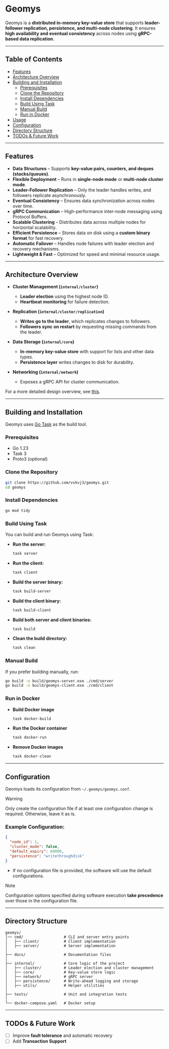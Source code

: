 # **Geomys**  
Geomys is a **distributed in-memory key-value store** that supports **leader-follower replication, persistence, and multi-node clustering**. It ensures **high availability and eventual consistency** across nodes using **gRPC-based data replication**.  

---

## **Table of Contents**  
- [Features](#features)  
- [Architecture Overview](#architecture-overview)  
- [Building and Installation](#building-and-installation)  
  - [Prerequisites](#prerequisites)  
  - [Clone the Repository](#clone-the-repository)  
  - [Install Dependencies](#install-dependencies)  
  - [Build Using Task](#build-using-task)  
  - [Manual Build](#manual-build)  
  - [Run in Docker](#run-in-docker)  
- [Usage](docs/Usage.md)
- [Configuration](#configuration)  
- [Directory Structure](#directory-structure)  
- [TODOs & Future Work](#todos--future-work)  

---

## **Features**  
- **Data Structures** – Supports **key-value pairs, counters, and deques (stacks/queues)**.  
- **Flexible Deployment** – Runs in **single-node mode** or **multi-node cluster mode**.  
- **Leader-Follower Replication** – Only the leader handles writes, and followers replicate asynchronously.  
- **Eventual Consistency** – Ensures data synchronization across nodes over time.  
- **gRPC Communication** – High-performance inter-node messaging using Protocol Buffers.  
- **Scalable Clustering** – Distributes data across multiple nodes for horizontal scalability.  
- **Efficient Persistence** – Stores data on disk using a **custom binary format** for fast recovery.  
- **Automatic Failover** – Handles node failures with leader election and recovery mechanisms.  
- **Lightweight & Fast** – Optimized for speed and minimal resource usage.  

---

## **Architecture Overview**  

- **Cluster Management (`internal/cluster`)**  
  - **Leader election** using the highest node ID.  
  - **Heartbeat monitoring** for failure detection.  

- **Replication (`internal/cluster/replication`)**  
  - **Writes go to the leader**, which replicates changes to followers.  
  - **Followers sync on restart** by requesting missing commands from the leader.  

- **Data Storage (`internal/core`)**  
  - **In-memory key-value store** with support for lists and other data types.  
  - **Persistence layer** writes changes to disk for durability.  

- **Networking (`internal/network`)**  
  - Exposes a gRPC API for cluster communication.  

For a more detailed design overview, see [this](docs/Design.md).  

---

## **Building and Installation**  
Geomys uses [Go Task](https://taskfile.dev/) as the build tool.  

### **Prerequisites**  
- Go 1.23  
- Task 3  
- Proto3 (optional)  

### **Clone the Repository**  
```sh
git clone https://github.com/vskvj3/geomys.git
cd geomys
```  

### **Install Dependencies**  
```sh
go mod tidy
```  

### **Build Using Task**  
You can build and run Geomys using Task:  

- **Run the server:**  
  ```sh
  task server
  ```  

- **Run the client:**  
  ```sh
  task client
  ```  

- **Build the server binary:**  
  ```sh
  task build-server
  ```  

- **Build the client binary:**  
  ```sh
  task build-client
  ```  

- **Build both server and client binaries:**  
  ```sh
  task build
  ```  

- **Clean the build directory:**  
  ```sh
  task clean
  ```  

### **Manual Build**  
If you prefer building manually, run:  
```sh
go build -o build/geomys-server.exe ./cmd/server
go build -o build/geomys-client.exe ./cmd/client
```  

### **Run in Docker**  
- **Build Docker image**  
  ```sh
  task docker-build
  ```  
- **Run the Docker container**  
  ```sh
  task docker-run
  ```  
- **Remove Docker images**  
  ```sh
  task docker-clean
  ```  

--- 

## **Configuration**  

Geomys loads its configuration from `~/.geomys/geomys.conf`.  

> [!Warning]
> Only create the configuration file if at least one configuration change is required. Otherwise, leave it as is.  

### **Example Configuration:**  
```json
{
  "node_id": 1,
  "cluster_mode": false,
  "default_expiry": 60000,
  "persistence": "writethroughdisk"
}
```  

- If no configuration file is provided, the software will use the default configurations.  
> [!NOTE] 
> Configuration options specified during software execution **take precedence** over those in the configuration file.  

---

## **Directory Structure**  

```
geomys/
│── cmd/                  # CLI and server entry points
│   ├── client/           # Client implementation
│   ├── server/           # Server implementation
│
├── docs/                 # Documentation files
│
├── internal/             # Core logic of the project
│   ├── cluster/          # Leader election and cluster management
│   ├── core/             # Key-value store logic
│   ├── network/          # gRPC server
│   ├── persistence/      # Write-ahead logging and storage
│   ├── utils/            # Helper utilities
│
├── tests/                # Unit and integration tests
│
└── docker-compose.yaml   # Docker setup
```  

---

## **TODOs & Future Work**  

- [ ] Improve **fault tolerance** and automatic recovery  
- [ ] Add **Transaction Support** 
